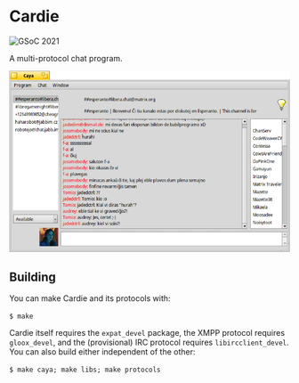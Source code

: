 # Cardie
![GSoC 2021](https://img.shields.io/badge/GSoC-2021-green.svg)

A multi-protocol chat program.

![Screenshot](data/screenshots/update-1.png)

## Building
You can make Cardie and its protocols with:

`$ make`

Cardie itself requires the `expat_devel` package, the XMPP protocol requires
`gloox_devel`, and the (provisional) IRC protocol requires
`libircclient_devel`. You can also build either independent of the other:

`$ make caya; make libs; make protocols`

